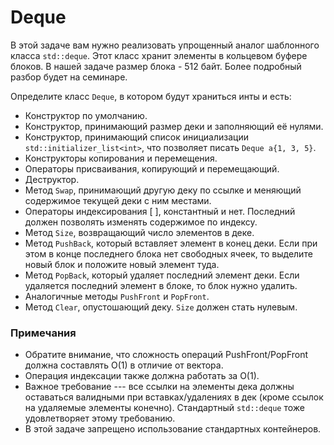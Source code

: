 # Deque

В этой задаче вам нужно реализовать упрощенный аналог шаблонного класса `std::deque`.
Этот класс хранит элементы в кольцевом буфере блоков. В нашей задаче размер блока - 512 байт.
Более подробный разбор будет на семинаре.

Определите класс `Deque`, в котором будут храниться инты и есть:

* Конструктор по умолчанию.
* Конструктор, принимающий размер деки и заполняющий её нулями.
* Конструктор, принимающий список инициализации `std::initializer_list<int>`, что позволяет писать `Deque a{1, 3, 5}`.
* Конструкторы копирования и перемещения.
* Операторы присваивания, копирующий и перемещающий.
* Деструктор.
* Метод `Swap`, принимающий другую деку по ссылке и меняющий содержимое текущей деки с ним местами.
* Операторы индексирования [ ], константный и нет. Последний должен позволять изменять содержимое по индексу.
* Метод `Size`, возвращающий число элементов в деке.
* Метод `PushBack`, который вставляет элемент в конец деки. Если при этом в конце последнего блока нет свободных ячеек,
то выделите новый блок и положите новый элемент туда.
* Метод `PopBack`, который удаляет последний элемент деки. Если удаляется последний элемент в блоке, то блок нужно удалить.
* Аналогичные методы `PushFront` и `PopFront`.
* Метод `Clear`, опустошающий деку. `Size` должен стать нулевым.

### Примечания

* Обратите внимание, что сложность операций PushFront/PopFront должна составлять O(1) в отличие от вектора.
* Операция индексации также должна работать за O(1).
* Важное требование --- все ссылки на элементы дека должны оставаться валидными при вставках/удалениях в дек (кроме ссылок на
удаляемые элементы конечно). Стандартный `std::deque` тоже удовлетворяет этому требованию.
* В этой задаче запрещено использование стандартных контейнеров.
